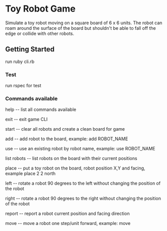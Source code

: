 Toy Robot Game
==============

Simulate a toy robot moving on a square board of 6 x 6 units. The robot can roam around the surface of the board but shouldn't
be able to fall off the edge or collide with other robots.

## Getting Started

run
ruby cli.rb

### Test

run rspec for test

### Commands available

help              -- list all commands available

exit              -- exit game CLI

start             -- clear all robots and create a clean board for game

add               -- add robot to the board, example: add ROBOT_NAME

use               -- use an existing robot by robot name, example: use ROBOT_NAME

list robots       -- list robots on the board with their current positions

place             -- put a toy robot on the board, robot position X,Y and facing, example place 2 2 north

left              -- rotate a robot 90 degrees to the left without changing the position of the robot

right             -- rotate a robot 90 degrees to the right without changing the position of the robot

report            -- report a robot current position and facing direction

move              -- move a robot one step/unit forward, example: move
